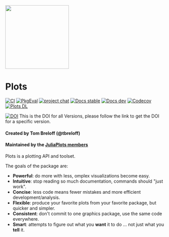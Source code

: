 <a href="https://opencollective.com/plotsjl/donate" target="_blank">
  <img src="https://opencollective.com/webpack/donate/button@2x.png?color=blue" width=200 />
</a>

# Plots

[![CI](https://github.com/JuliaPlots/Plots.jl/actions/workflows/ci.yml/badge.svg?branch=v2)](
  https://github.com/JuliaPlots/Plots.jl/actions?query=workflow%3Aci
)
[![PkgEval](https://juliaci.github.io/NanosoldierReports/pkgeval_badges/P/Plots.svg)](
  https://juliaci.github.io/NanosoldierReports/pkgeval_badges/report.html
)
[![project chat](https://img.shields.io/badge/zulip-join_chat-brightgreen.svg)](
  https://julialang.zulipchat.com/#narrow/stream/236493-plots
)
[![Docs stable](https://img.shields.io/badge/docs-stable-blue.svg)](
  https://docs.juliaplots.org/stable/
)
[![Docs dev](https://img.shields.io/badge/docs-dev-blue.svg)](
  https://docs.juliaplots.org/dev
)
[![Codecov](https://codecov.io/gh/JuliaPlots/Plots.jl/branch/v2/graph/badge.svg)](
  https://codecov.io/gh/JuliaPlots/Plots.jl/tree/v2
)
[![Plots DL](https://img.shields.io/badge/dynamic/json?url=http%3A%2F%2Fjuliapkgstats.com%2Fapi%2Fv1%2Fmonthly_downloads%2FPlots&query=total_requests&suffix=%2Fmonth&label=Downloads)](
 https://juliapkgstats.com/pkg/Plots
)

[![DOI](https://zenodo.org/badge/DOI/10.5281/zenodo.4725317.svg)](https://doi.org/10.5281/zenodo.4725317)
This is the DOI for all Versions, please follow the link to get the DOI for a specific version.

#### Created by Tom Breloff (@tbreloff)

#### Maintained by the [JuliaPlots members](https://github.com/orgs/JuliaPlots/people)

Plots is a plotting API and toolset.

The goals of the package are:
- **Powerful**: do more with less, omplex visualizations become easy.
- **Intuitive**: stop reading so much documentation, commands should "just work".
- **Concise**: less code means fewer mistakes and more efficient development/analysis.
- **Flexible**: produce your favorite plots from your favorite package, but quicker and simpler.
- **Consistent**: don't commit to one graphics package, use the same code everywhere.
- **Smart**: attempts to figure out what you **want** it to do ... not just what you **tell** it.
